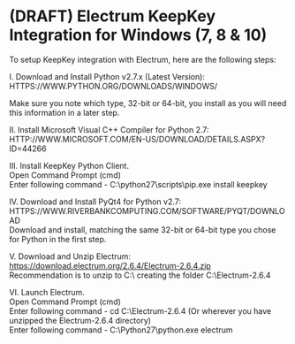 # (DRAFT) Electrum KeepKey Integration for Windows (7, 8 & 10)

To setup KeepKey integration with Electrum, here are the following steps:  
  
I. Download and Install Python v2.7.x (Latest Version): HTTPS://WWW.PYTHON.ORG/DOWNLOADS/WINDOWS/  
  
Make sure you note which type, 32-bit or 64-bit, you install as you will need this information in a later step.  
  
II. Install Microsoft Visual C++ Compiler for Python 2.7: HTTP://WWW.MICROSOFT.COM/EN-US/DOWNLOAD/DETAILS.ASPX?ID=44266

III. Install KeepKey Python Client.  
Open Command Prompt (cmd)  
Enter following command - C:\python27\scripts\pip.exe install keepkey

IV. Download and Install PyQt4 for Python v2.7: HTTPS://WWW.RIVERBANKCOMPUTING.COM/SOFTWARE/PYQT/DOWNLOAD  
Download and install, matching the same 32-bit or 64-bit type you chose for Python in the first step.  
  
V. Download and Unzip Electrum: https://download.electrum.org/2.6.4/Electrum-2.6.4.zip  
Recommendation is to unzip to C:\ creating the folder C:\Electrum-2.6.4

VI. Launch Electrum.  
Open Command Prompt (cmd)  
Enter following command - cd C:\Electrum-2.6.4 (Or wherever you have unzipped the Electrum-2.6.4 directory)  
Enter following command - C:\Python27\python.exe electrum